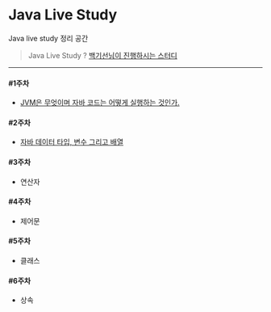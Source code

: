 # Java Live Study
Java live study 정리 공간 

> Java Live Study ? [백기선님이 진행하시는 스터디](https://github.com/whiteship/live-study)

-----

#### #1주차 

- [JVM은 무엇이며 자바 코드는 어떻게 실행하는 것인가.](https://void2017.tistory.com/145?category=825914)

#### #2주차 

- [자바 데이터 타입, 변수 그리고 배열](https://void2017.tistory.com/146?category=825914)

#### #3주차 

- 연산자

#### #4주차 

- 제어문

#### #5주차 

- 클래스

#### #6주차 

- 상속





